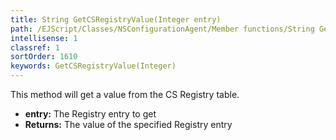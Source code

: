 ```yaml
---
title: String GetCSRegistryValue(Integer entry)
path: /EJScript/Classes/NSConfigurationAgent/Member functions/String GetCSRegistryValue(Integer p_0)
intellisense: 1
classref: 1
sortOrder: 1610
keywords: GetCSRegistryValue(Integer)
---
```



This method will get a value from the CS Registry table.



* **entry:** The Registry entry to get
* **Returns:** The value of the specified Registry entry


